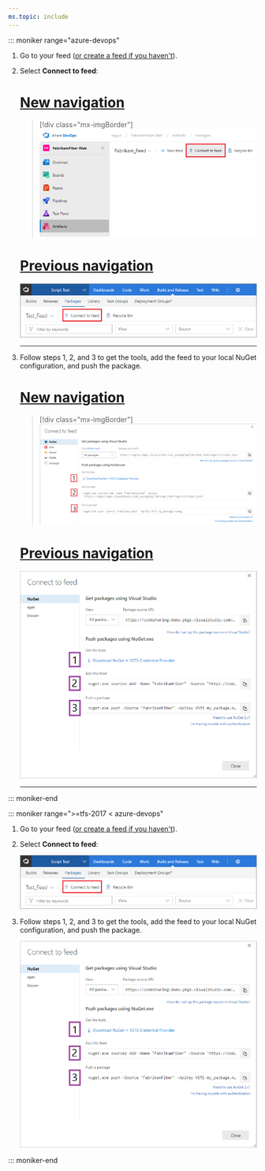 ```yaml
---
ms.topic: include
---
```


::: moniker range="azure-devops"

1. Go to your feed ([or create a feed if you haven't](../../feeds/create-feed.md)). 

1. Select **Connect to feed**:

    # [New navigation](#tab/new-nav)
    > [!div class="mx-imgBorder"] 
    >![Connect to feed button on the upper right of the page](../_img/connect-to-feed-azure-devops-newnav.png)
    > 

    # [Previous navigation](#tab/previous-nav)
    ![Connect to feed button on the upper right of the page](../_img/connect-to-feed.png)

   ---

1. Follow steps 1, 2, and 3 to get the tools, add the feed to your local NuGet configuration, and push the package.

    # [New navigation](#tab/new-nav)
    > [!div class="mx-imgBorder"] 
    >![NuGet publish instructions in the Connect to feed dialog box](../_img/nugeturl-azure-devops-newnav.png)
    > 

    # [Previous navigation](#tab/previous-nav)
    ![NuGet publish instructions in the Connect to feed dialog box](../_img/nugeturl.png)

   ---

::: moniker-end

::: moniker range=">=tfs-2017 < azure-devops"

1. Go to your feed ([or create a feed if you haven't](../../feeds/create-feed.md)). 

1. Select **Connect to feed**:

    ![Connect to feed button on the upper right of the page](../_img/connect-to-feed.png)

1. Follow steps 1, 2, and 3 to get the tools, add the feed to your local NuGet configuration, and push the package.

    ![NuGet publish instructions in the Connect to feed dialog](../_img/nugeturl.png)

::: moniker-end
   
